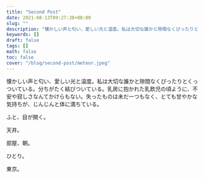 ```yaml
---
title: "Second Post"
date: 2021-08-13T09:27:38+08:00
slug: ""
description: "懐かしい声と匂い、愛しい光と温度。私は大切な誰かと隙間なくぴったりとくっついている。。。"
keywords: []
draft: false
tags: []
math: false
toc: false
cover: "/blog/second-post/meteor.jpeg"
---
```


懐かしい声と匂い、愛しい光と温度。私は大切な誰かと隙間なくぴったりとくっついている。分ちがたく結びついている。乳房に抱かれた乳飲児の頃ように、不安や寂しさなんてかけらもない。失ったものは未だ一つもなく、とても甘やかな気持ちが、じんじんと体に満ちている。

ふと、目が開く。

天井。

部屋、朝。

ひとり。

東京。